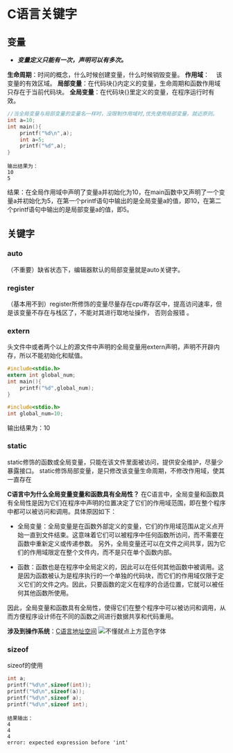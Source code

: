 # C语言关键字

## 变量
- ***变量定义只能有一次，声明可以有多次。***

**生命周期**：时间的概念，什么时候创建变量，什么时候销毁变量。
**作用域**：	<span>&nbsp;&nbsp;&nbsp;</span>该变量的有效区域。
**局部变量**：在代码块{}内定义的变量，生命周期和函数作用域只存在于当前代码块。
**全局变量**：在代码块{}里定义的变量，在程序运行时有效。
```c
//当全局变量与局部变量的变量名一样时，没限制作用域时,优先使用局部变量，就近原则。
int a=10;
int main(){
	printf("%d\n",a);
	int a=5;
	printf("%d",a);
}
 ```
 ```
输出结果为：
10
5
```

结果：在全局作用域中声明了变量a并初始化为10，在main函数中又声明了一个变量a并初始化为5，在第一个printf语句中输出的是全局变量a的值，即10，在第二个printf语句中输出的是局部变量a的值，即5。

## 关键字
### auto
（不重要）缺省状态下，编辑器默认的局部变量就是auto关键字。

### register
（基本用不到）register所修饰的变量尽量存在cpu寄存区中，提高访问速率，但是该变量不存在与栈区了，不能对其进行取地址操作，
否则会报错 。

### extern
头文件中或者两个以上的源文件中声明的全局变量用extern声明，声明不开辟内存，所以不能初始化和赋值。
```c
#include<stdio.h>
extern int global_num;
int main(){
	printf("%d",global_num);
}
```

```c
#include<stdio.h>
int global_num=10;
```
输出结果为：10

### static
static修饰的函数或全局变量，只能在该文件里面被访问，提供安全维护，尽量少暴露接口。
static修饰局部变量，是只修改该变量生命周期，不修改作用域，使其一直存在

**C语言中为什么全局变量变量和函数具有全局性？**
在C语言中，全局变量和函数具有全局性是因为它们在程序中声明的位置决定了它们的作用域范围，即在整个程序中都可以被访问和调用。具体原因如下：

- 全局变量：全局变量是在函数外部定义的变量，它们的作用域范围从定义点开始一直到文件结束。这意味着它们可以被程序中任何函数所访问，而不需要在函数中重新定义或传递参数。 另外，全局变量还可以在文件之间共享，因为它们的作用域限定在整个文件内，而不是只在单个函数内部。

- 函数：函数也是在程序中全局定义的，因此可以在任何其他函数中被调用。这是因为函数被认为是程序执行的一个单独的代码块，而它们的作用域仅限于定义它们的文件之内。因此，只要函数的定义在程序的合适位置，它就可以被任何其他函数所使用。

因此，全局变量和函数具有全局性，使得它们在整个程序中可以被访问和调用，从而方便程序设计师在不同的函数之间进行数据共享和代码重用。

**涉及到操作系统**：[C语言地址空间](https://www.geeksforgeeks.org/memory-layout-of-c-program/)
![不懂就点上方蓝色字体](https://media.geeksforgeeks.org/wp-content/uploads/memoryLayoutC.jpg)

### sizeof
sizeof的使用
```c
int a;
printf("%d\n",sizeof(int));
printf("%d\n",sizeof(a));
printf("%d\n",sizeof a);
printf("%d\n",sizeof int);
```
``` 
结果输出：
4
4
4
error: expected expression before 'int'
```
<!--stackedit_data:
eyJoaXN0b3J5IjpbLTE2MDE4OTk1ODldfQ==
-->